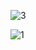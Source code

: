 ![3](https://user-images.githubusercontent.com/71582651/142618388-b5c220b7-9f35-4c5a-910b-6c2f7803199e.jpg)

![1](https://user-images.githubusercontent.com/71582651/142618075-a9f80cff-670a-40a2-947f-6bdc880cfb46.jpg)